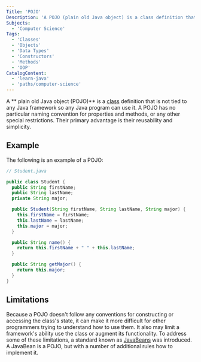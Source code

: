 ```yaml
---
Title: 'POJO'
Description: 'A POJO (plain old Java object) is a class definition that is not tied to any Java framework so any Java program can use it.'
Subjects:
  - 'Computer Science'
Tags:
  - 'Classes'
  - 'Objects'
  - 'Data Types'
  - 'Constructors'
  - 'Methods'
  - 'OOP'
CatalogContent:
  - 'learn-java'
  - 'paths/computer-science'
---
```


A ** plain old Java object (POJO)** is a [class](https://www.codecademy.com/resources/docs/java/classes) definition that is not tied to any Java framework so any Java program can use it. A POJO has no particular naming convention for properties and methods, or any other special restrictions. Their primary advantage is their reusability and simplicity.

## Example

The following is an example of a POJO:

```java
// Student.java

public class Student {
  public String firstName;
  public String lastName;
  private String major;

  public Student(String firstName, String lastName, String major) {
    this.firstName = firstName;
    this.lastName = lastName;
    this.major = major;
  }

  public String name() {
    return this.firstName + " " + this.lastName;
  }

  public String getMajor() {
    return this.major;
  }
}
```

## Limitations

Because a POJO doesn't follow any conventions for constructing or accessing the class's state, it can make it more difficult for other programmers trying to understand how to use them. It also may limit a framework's ability use the class or augment its functionality. To address some of these limitations, a standard known as [JavaBeans](https://www.codecademy.com/resources/docs/java/javabeans) was introduced. A JavaBean is a POJO, but with a number of additional rules how to implement it.
